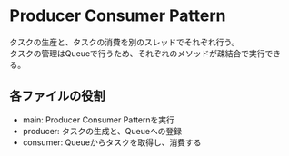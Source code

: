 # Producer Consumer Pattern

タスクの生産と、タスクの消費を別のスレッドでそれぞれ行う。  
タスクの管理はQueueで行うため、それぞれのメソッドが疎結合で実行できる。  

## 各ファイルの役割
- main: Producer Consumer Patternを実行
- producer: タスクの生成と、Queueへの登録
- consumer: Queueからタスクを取得し、消費する
